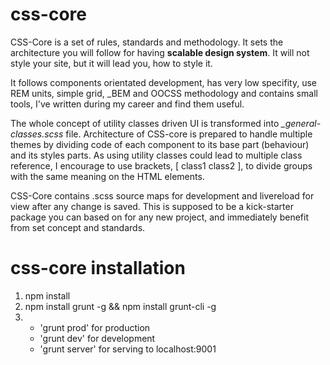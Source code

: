 # css-core
CSS-Core is a set of rules, standards and methodology. It sets the architecture you will follow for having **scalable design system**. It will not style your site, but it will lead you, how to style it.

It follows components orientated development, has very low specifity, use REM units, simple grid, _BEM and OOCSS methodology and contains small tools, I've written during my career and find them useful.

The whole concept of utility classes driven UI is transformed into *_general-classes.scss* file. Architecture of CSS-core is prepared to handle multiple themes by dividing code of each component to its base part (behaviour) and its styles parts. As using utility classes could lead to multiple class reference, I encourage to use brackets, [ class1 class2 ], to divide groups with the same meaning on the HTML elements.

CSS-Core contains .scss source maps for development and livereload for view after any change is saved. This is supposed to be a kick-starter package you can based on for any new project, and immediately benefit from set concept and standards.

# css-core installation
1. npm install
2. npm install grunt -g && npm install grunt-cli -g
3.  - 'grunt prod' for production
    - 'grunt dev' for development
    - 'grunt server' for serving to localhost:9001
